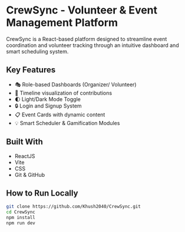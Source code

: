 #  CrewSync - Volunteer & Event Management Platform

CrewSync is a React-based platform designed to streamline event coordination and volunteer tracking through an intuitive dashboard and smart scheduling system.

##  Key Features
- 🎭 Role-based Dashboards (Organizer/ Volunteer)
- 📅 Timeline visualization of contributions
- 🌓 Light/Dark Mode Toggle
- 🔒 Login and Signup System
- 📋 Event Cards with dynamic content
- 💡 Smart Scheduler & Gamification Modules

##  Built With
- ReactJS
- Vite
- CSS
- Git & GitHub

##  How to Run Locally
```bash
git clone https://github.com/Khush2040/CrewSync.git
cd CrewSync
npm install
npm run dev

